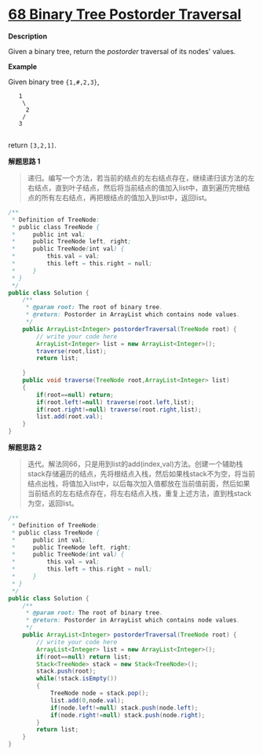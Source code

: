 # [**68 Binary Tree Postorder Traversal**](http://www.lintcode.com/en/problem/binary-tree-postorder-traversal/#)

**Description**

Given a binary tree, return the *postorder* traversal of its nodes' values.

**Example**

Given binary tree `{1,#,2,3}`,

```
   1
    \
     2
    /
   3
 
```

return `[3,2,1]`.

**解题思路 1**

> 递归。编写一个方法，若当前的结点的左右结点存在，继续递归该方法的左右结点，直到叶子结点，然后将当前结点的值加入list中，直到遍历完根结点的所有左右结点，再把根结点的值加入到list中，返回list。

```java
/**
 * Definition of TreeNode:
 * public class TreeNode {
 *     public int val;
 *     public TreeNode left, right;
 *     public TreeNode(int val) {
 *         this.val = val;
 *         this.left = this.right = null;
 *     }
 * }
 */
public class Solution {
    /**
     * @param root: The root of binary tree.
     * @return: Postorder in ArrayList which contains node values.
     */
    public ArrayList<Integer> postorderTraversal(TreeNode root) {
        // write your code here
        ArrayList<Integer> list = new ArrayList<Integer>();
        traverse(root,list);
        return list;
        
    }
    public void traverse(TreeNode root,ArrayList<Integer> list)
    {
        if(root==null) return;
        if(root.left!=null) traverse(root.left,list);
        if(root.right!=null) traverse(root.right,list);
        list.add(root.val);
    }
}
```

**解题思路 2**

> 迭代。解法同66，只是用到list的add(index,val)方法。创建一个辅助栈stack存储遍历的结点，先将根结点入栈，然后如果栈stack不为空，将当前结点出栈，将值加入list中，以后每次加入值都放在当前值前面，然后如果当前结点的左右结点存在，将左右结点入栈，重复上述方法，直到栈stack为空，返回list。

```java
/**
 * Definition of TreeNode:
 * public class TreeNode {
 *     public int val;
 *     public TreeNode left, right;
 *     public TreeNode(int val) {
 *         this.val = val;
 *         this.left = this.right = null;
 *     }
 * }
 */
public class Solution {
    /**
     * @param root: The root of binary tree.
     * @return: Postorder in ArrayList which contains node values.
     */
    public ArrayList<Integer> postorderTraversal(TreeNode root) {
        // write your code here
        ArrayList<Integer> list = new ArrayList<Integer>();
        if(root==null) return list;
        Stack<TreeNode> stack = new Stack<TreeNode>();
        stack.push(root);
        while(!stack.isEmpty())
        {
            TreeNode node = stack.pop();
            list.add(0,node.val);
            if(node.left!=null) stack.push(node.left);
            if(node.right!=null) stack.push(node.right);
        }
        return list;
    }
}
```

